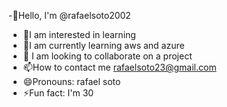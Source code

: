 -👋Hello, I'm @rafaelsoto2002
- 👀I am interested in learning
- 🌱I am currently learning aws and azure
- 💞️ I am looking to collaborate on a project
- 📫How to contact me rafaelsoto23@gmail.com
- 😄Pronouns: rafael soto
- ⚡Fun fact: I'm 30

<!---
rafaelsoto2002/rafaelsoto2002 is a ✨ special ✨ repository because its `README.md` (this file) appears on your GitHub profile.
You can click the Preview link to take a look at your changes.
--->
